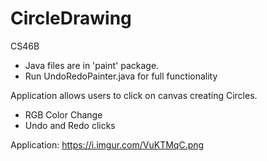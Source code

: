 # CircleDrawing
CS46B
- Java files are in 'paint' package. 
- Run UndoRedoPainter.java for full functionality

Application allows users to click on canvas creating Circles.
- RGB Color Change
- Undo and Redo clicks


Application: https://i.imgur.com/VuKTMqC.png

